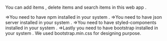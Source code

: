 You can add items , delete items and search items in this web app . 


=>You need to have npm installed in your system . 
=>You need to have json server installed in your system . 
=>You need to have styled-components installed in your system . 
=>Lastly you need to have bootstrap installed in your system . We used bootstrap.min.css for designing purpose. 

